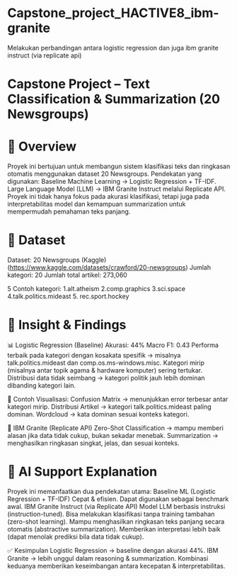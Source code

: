 # Capstone_project_HACTIVE8_ibm-granite
Melakukan perbandingan antara logistic regression dan juga ibm granite instruct (via replicate api)

# Capstone Project – Text Classification & Summarization (20 Newsgroups)

# 📌 Overview
Proyek ini bertujuan untuk membangun sistem klasifikasi teks dan ringkasan otomatis menggunakan dataset 20 Newsgroups.
Pendekatan yang digunakan:
Baseline Machine Learning → Logistic Regression + TF-IDF.
Large Language Model (LLM) → IBM Granite Instruct melalui Replicate API.
Proyek ini tidak hanya fokus pada akurasi klasifikasi, tetapi juga pada interpretabilitas model dan kemampuan summarization untuk mempermudah pemahaman teks panjang.

# 📂 Dataset
Dataset: 20 Newsgroups (Kaggle) (https://www.kaggle.com/datasets/crawford/20-newsgroups)
Jumlah kategori: 20
Jumlah total artikel: 273,060

5 Contoh kategori:
1.alt.atheism
2.comp.graphics
3.sci.space
4.talk.politics.mideast
5. rec.sport.hockey

# 🔎 Insight & Findings

📊 Logistic Regression (Baseline)
Akurasi: 44%
Macro F1: 0.43
Performa terbaik pada kategori dengan kosakata spesifik → misalnya talk.politics.mideast dan comp.os.ms-windows.misc.
Kategori mirip (misalnya antar topik agama & hardware komputer) sering tertukar.
Distribusi data tidak seimbang → kategori politik jauh lebih dominan dibanding kategori lain.

📌 Contoh Visualisasi:
Confusion Matrix → menunjukkan error terbesar antar kategori mirip.
Distribusi Artikel → kategori talk.politics.mideast paling dominan.
Wordcloud → kata dominan sesuai konteks kategori.


🤖 IBM Granite (Replicate API)
Zero-Shot Classification → mampu memberi alasan jika data tidak cukup, bukan sekadar menebak.
Summarization → menghasilkan ringkasan singkat, jelas, dan sesuai konteks.

# 🧠 AI Support Explanation
Proyek ini memanfaatkan dua pendekatan utama:
Baseline ML (Logistic Regression + TF-IDF)
Cepat & efisien.
Dapat digunakan sebagai benchmark awal.
IBM Granite Instruct (via Replicate API)
Model LLM berbasis instruksi (instruction-tuned).
Bisa melakukan klasifikasi tanpa training tambahan (zero-shot learning).
Mampu menghasilkan ringkasan teks panjang secara otomatis (abstractive summarization).
Memberikan interpretasi lebih baik (dapat menolak prediksi bila data tidak cukup).

✅ Kesimpulan
Logistic Regression → baseline dengan akurasi 44%.
IBM Granite → lebih unggul dalam reasoning & summarization.
Kombinasi keduanya memberikan keseimbangan antara kecepatan & interpretabilitas.
